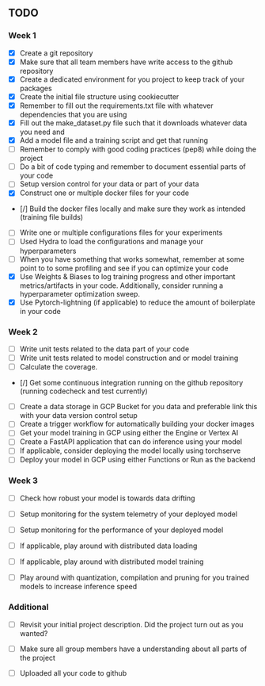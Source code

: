 ## TODO


### Week 1
- [X] Create a git repository
- [X] Make sure that all team members have write access to the github repository
- [X] Create a dedicated environment for you project to keep track of your packages
- [X] Create the initial file structure using cookiecutter
- [x] Remember to fill out the requirements.txt file with whatever dependencies that you are using
- [X] Fill out the make_dataset.py file such that it downloads whatever data you need and
- [X] Add a model file and a training script and get that running
- [ ] Remember to comply with good coding practices (pep8) while doing the project
- [ ] Do a bit of code typing and remember to document essential parts of your code
- [ ] Setup version control for your data or part of your data
- [x] Construct one or multiple docker files for your code
- [/] Build the docker files locally and make sure they work as intended (training file builds)
- [ ] Write one or multiple configurations files for your experiments
- [ ] Used Hydra to load the configurations and manage your hyperparameters
- [ ] When you have something that works somewhat, remember at some point to to some profiling and see if you can optimize your code
- [x] Use Weights & Biases to log training progress and other important metrics/artifacts in your code. Additionally, consider running a hyperparameter optimization sweep.
- [X] Use Pytorch-lightning (if applicable) to reduce the amount of boilerplate in your code

### Week 2
- [ ] Write unit tests related to the data part of your code
- [ ] Write unit tests related to model construction and or model training
- [ ] Calculate the coverage.
- [/] Get some continuous integration running on the github repository (running codecheck and test currently)
- [ ] Create a data storage in GCP Bucket for you data and preferable link this with your data version control setup
- [ ] Create a trigger workflow for automatically building your docker images
- [ ] Get your model training in GCP using either the Engine or Vertex AI
- [ ] Create a FastAPI application that can do inference using your model
- [ ] If applicable, consider deploying the model locally using torchserve
- [ ] Deploy your model in GCP using either Functions or Run as the backend

### Week 3
- [ ] Check how robust your model is towards data drifting
- [ ] Setup monitoring for the system telemetry of your deployed model
- [ ] Setup monitoring for the performance of your deployed model
- [ ] If applicable, play around with distributed data loading
- [ ] If applicable, play around with distributed model training
- [ ] Play around with quantization, compilation and pruning for you trained models to increase inference speed


### Additional
- [ ] Revisit your initial project description. Did the project turn out as you wanted?
- [ ] Make sure all group members have a understanding about all parts of the project
- [ ] Uploaded all your code to github

